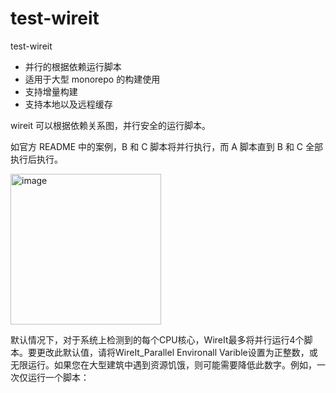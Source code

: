 # test-wireit

test-wireit 

- 并行的根据依赖运行脚本
- 适用于大型 monorepo 的构建使用
- 支持增量构建
- 支持本地以及远程缓存

wireit 可以根据依赖关系图，并行安全的运行脚本。

如官方 README 中的案例，B 和 C 脚本将并行执行，而 A 脚本直到 B 和 C 全部执行后执行。

<img width="241" alt="image" src="https://user-images.githubusercontent.com/40495740/165771773-6cf33a5d-0afc-4c59-9327-406a9c35ef7c.png">

默认情况下，对于系统上检测到的每个CPU核心，WireIt最多将并行运行4个脚本。要更改此默认值，请将WireIt_Parallel Environall Varible设置为正整数，或无限运行。如果您在大型建筑中遇到资源饥饿，则可能需要降低此数字。例如，一次仅运行一个脚本：
